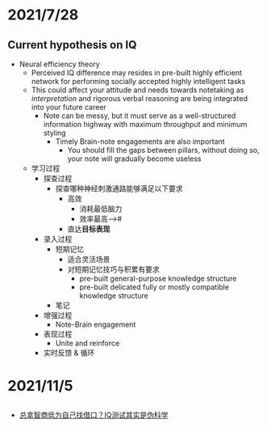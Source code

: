 # 2021/7/28
## Current hypothesis on IQ
- Neural efficiency theory
  - Perceived IQ difference may resides in pre-built highly efficient network for performing socially accepted highly intelligent tasks
  - This could affect your attitude and needs towards notetaking as *interpretation* and rigorous verbal reasoning are being integrated into your future career
    - Note can be messy, but it must serve as a well-structured information highway with maximum throughput and minimum styling
      - Timely Brain-note engagements are also important
        - You should fill the gaps between pillars, without doing so, your note will gradually become useless
  - 学习过程
    - 探查过程
      - 探查哪种神经刺激通路能够满足以下要求
        - 高效
          - 消耗最低脑力
          - 效率最高-->#
        - 直达**目标表现**
    - 录入过程
      - 短期记忆
        - 适合灵活场景
        - 对短期记忆技巧与积累有要求
          - pre-built general-purpose knowledge structure
          - pre-built delicated fully or mostly compatible knowledge structure
      - 笔记
    - 增强过程
      - Note-Brain engagement
    - 表现过程
      - Unite and reinforce
    - 实时反馈 & 循环


# 2021/11/5
## 
- [总拿智商低为自己找借口？IQ测试其实是伪科学](https://www.36kr.com/p/1723635449857)